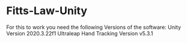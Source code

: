 # Fitts-Law-Unity
For this to work you need the following Versions of the software:
  Unity Version 2020.3.22f1
  Ultraleap Hand Tracking Version v5.3.1
